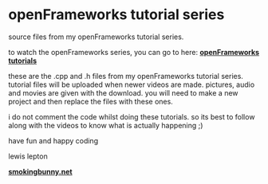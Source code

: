 # openFrameworks tutorial series
source files from my openFrameworks tutorial series.

to watch the openFrameworks series, you can go to here: [**openFrameworks tutorials**](https://www.youtube.com/c/lewislepton)

these are the .cpp and .h files from my openFrameworks tutorial series.
tutorial files will be uploaded when newer videos are made.
pictures, audio and movies are given with the download. you will need to make a new project and then replace the files with these ones.


i do not comment the code whilst doing these tutorials. so its best to follow along with the videos to know what is actually happening ;)

have fun and happy coding

lewis lepton

[**smokingbunny.net**](http://smokingbunny.net)